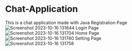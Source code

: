 # Chat-Application
This is a chat application made with Java
Registration Page
![Screenshot 2023-10-16 131644](https://github.com/Abelgeo/Chat-Application/assets/113246370/a3dea01e-24bb-405d-92ca-e89a927956c5)
Login Page
![Screenshot 2023-10-16 131704](https://github.com/Abelgeo/Chat-Application/assets/113246370/e916a1e6-7244-4e8b-810b-65a605a880a8)
Home Page
![Screenshot 2023-10-16 131740](https://github.com/Abelgeo/Chat-Application/assets/113246370/bf254ded-a67c-4181-8f98-7dd3cab818f4)
Setting Page
![Screenshot 2023-10-16 131758](https://github.com/Abelgeo/Chat-Application/assets/113246370/0a21e18b-aeaa-453d-a874-b27823c5318f)
